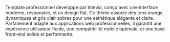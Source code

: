 Template professionnel développé par Intevia, conçu avec une interface moderne, responsive, et un design flat. Ce thème associe des tons orange dynamiques et gris clair sobres pour une esthétique élégante et claire. Parfaitement adapté aux applications web professionnelles, il garantit une expérience utilisateur fluide, une compatibilité mobile optimale, et une base front-end solide et performante.


